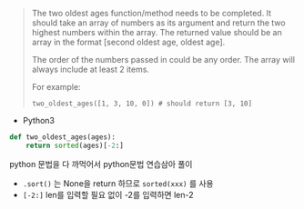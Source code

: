 > The two oldest ages function/method needs to be completed. It should take an array of numbers as its argument and return the two highest numbers within the array. The returned value should be an array in the format [second oldest age, oldest age].
>
> The order of the numbers passed in could be any order. The array will always include at least 2 items.
>
> For example:
> ```
> two_oldest_ages([1, 3, 10, 0]) # should return [3, 10]
> ```
>

- Python3
```py
def two_oldest_ages(ages):
    return sorted(ages)[-2:]
```

python 문법을 다 까먹어서 python문법 연습삼아 풀이
 - `.sort()` 는 None을 return 하므로 `sorted(xxx)` 를 사용
 - `[-2:]` len를 입력할 필요 없이 -2를 입력하면 len-2